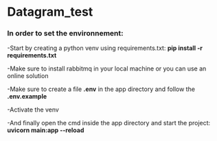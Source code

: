 # Datagram_test

<h3>In order to set the environnement:</h3>
<p>-Start by creating a python venv using requirements.txt: <b>pip install -r requirements.txt </b></p>
<p>-Make sure to install rabbitmq in your local machine or you can use an online solution</p>
<p>-Make sure to create a file <b>.env</b> in the app directory and follow the <b>.env.example</b></p>
<p>-Activate the venv</p> 
<p>-And finally open the cmd inside the app directory and start the project: <b>uvicorn main:app --reload</b> </p>
